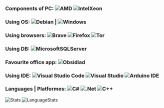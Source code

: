 ### Components of PC:         ![AMD](https://img.shields.io/badge/AMD-Radeon_RX_580-ED1C24?style=for-the-badge&logo=amd&logoColor=white) ![IntelXeon](https://img.shields.io/badge/Intel-Xeon_E2689-0071C5?style=for-the-badge&logo=intel&logoColor=white)
### Using OS:         ![Debian](https://img.shields.io/badge/Debian-D70A53?style=for-the-badge&logo=debian&logoColor=white)  |  ![Windows](https://img.shields.io/badge/Windows-0078D6?style=for-the-badge&logo=windows&logoColor=white)
### Using browsers:         ![Brave](https://img.shields.io/badge/Brave-FB542B?style=for-the-badge&logo=Brave&logoColor=white) ![Firefox](https://img.shields.io/badge/Firefox-FF7139?style=for-the-badge&logo=Firefox-Browser&logoColor=white) ![Tor](https://img.shields.io/badge/Tor-7D4698?style=for-the-badge&logo=Tor-Browser&logoColor=white)
### Using DB:         ![MicrosoftSQLServer](https://img.shields.io/badge/Microsoft%20SQL%20Server-CC2927?style=for-the-badge&logo=microsoft%20sql%20server&logoColor=white)
### Favourite office app:         ![Obsidiad](https://img.shields.io/badge/Obsidian-483699?style=for-the-badge&logo=Obsidian&logoColor=white)
### Using IDE:         ![Visual Studio Code](https://img.shields.io/badge/Visual%20Studio%20Code-0078d7.svg?style=for-the-badge&logo=visual-studio-code&logoColor=white) ![Visual Studio](https://img.shields.io/badge/Visual%20Studio-5C2D91.svg?style=for-the-badge&logo=visual-studio&logoColor=white) ![Arduino IDE](https://img.shields.io/badge/Arduino_IDE-00979D?style=for-the-badge&logo=arduino&logoColor=white)
### Languages | Platformes:         ![C#](https://img.shields.io/badge/c%23-%23239120.svg?style=for-the-badge&logo=c-sharp&logoColor=white) ![.Net](https://img.shields.io/badge/.NET-5C2D91?style=for-the-badge&logo=.net&logoColor=white) ![C++](https://img.shields.io/badge/c++-%2300599C.svg?style=for-the-badge&logo=c%2B%2B&logoColor=white)


![Stats](https://github-readme-stats.vercel.app/api/top-langs/?username=0xReadMe&theme=blue-green)
![LanguageStats](https://github-readme-stats.vercel.app/api?username=0xReadMe&theme=blue-green)
